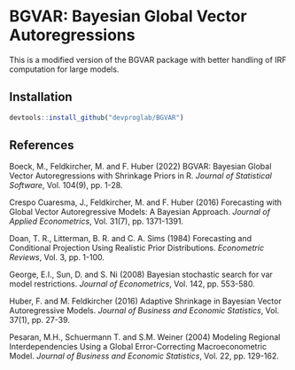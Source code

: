 # BGVAR: Bayesian Global Vector Autoregressions

This is a modified version of the BGVAR package with better handling of IRF computation for large models.

## Installation

``` r
devtools::install_github("devproglab/BGVAR")
```

## References

Boeck, M., Feldkircher, M. and F. Huber (2022) BGVAR: Bayesian Global Vector Autoregressions with Shrinkage Priors in R. *Journal of Statistical Software*, Vol. 104(9), pp. 1-28.

Crespo Cuaresma, J., Feldkircher, M. and F. Huber (2016) Forecasting with Global Vector Autoregressive Models: A Bayesian Approach. *Journal of Applied Econometrics*, Vol. 31(7), pp. 1371-1391.

Doan, T. R., Litterman, B. R. and C. A. Sims (1984) Forecasting and Conditional Projection Using Realistic Prior Distributions. *Econometric Reviews*, Vol. 3, pp. 1-100.

George, E.I., Sun, D. and S. Ni (2008) Bayesian stochastic search for var model restrictions. *Journal of Econometrics*, Vol. 142, pp. 553-580.

Huber, F. and M. Feldkircher (2016) Adaptive Shrinkage in Bayesian Vector Autoregressive Models. *Journal of Business and Economic Statistics*, Vol. 37(1), pp. 27-39.

Pesaran, M.H., Schuermann T. and S.M. Weiner (2004) Modeling Regional Interdependencies Using a Global Error-Correcting Macroeconometric Model. *Journal of Business and Economic Statistics*, Vol. 22, pp. 129-162.

